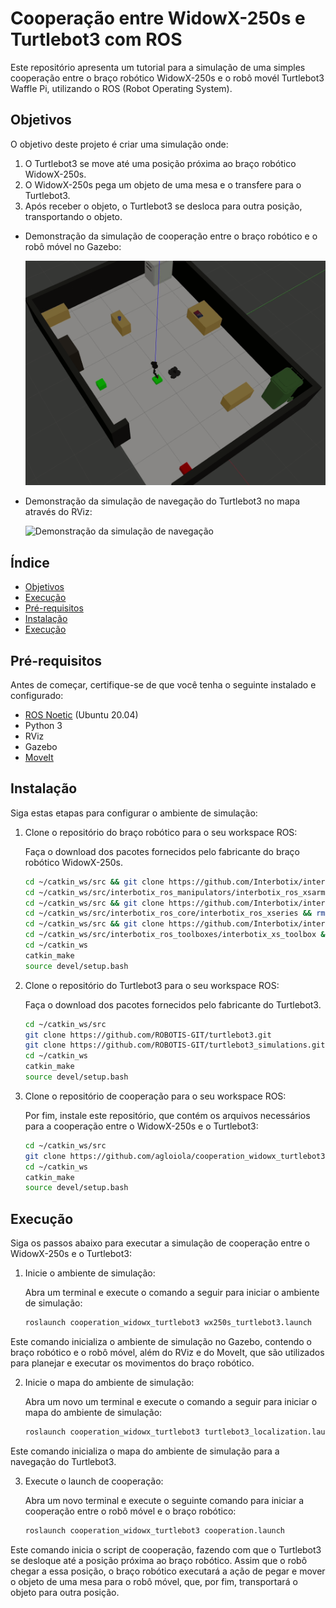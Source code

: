 # Cooperação entre WidowX-250s e Turtlebot3 com ROS

Este repositório apresenta um tutorial para a simulação de uma simples cooperação entre o braço robótico WidowX-250s e o robô movél Turtlebot3 Waffle Pi, utilizando o ROS (Robot Operating System).  

## Objetivos

O objetivo deste projeto é criar uma simulação onde:  
1. O Turtlebot3 se move até uma posição próxima ao braço robótico WidowX-250s.
2. O WidowX-250s pega um objeto de uma mesa e o transfere para o Turtlebot3. 
3. Após receber o objeto, o Turtlebot3 se desloca para outra posição, transportando o objeto.
   
- Demonstração da simulação de cooperação entre o braço robótico e o robô móvel no Gazebo:

  ![Demonstração da simulação de cooperação](cooperation_widowx_turtlebot3/images/cooperacao.gif)

- Demonstração da simulação de navegação do Turtlebot3 no mapa através do RViz:

  ![Demonstração da simulação de navegação](cooperation_widowx_turtlebot3/images/robo_movel.gif)


## Índice
- [Objetivos](#objetivos)  
- [Execução](#execução)
- [Pré-requisitos](#pré-requisitos)  
- [Instalação](#instalação)  
- [Execução](#execução)

## Pré-requisitos

Antes de começar, certifique-se de que você tenha o seguinte instalado e configurado:

- [ROS Noetic](http://wiki.ros.org/noetic/Installation/Ubuntu) (Ubuntu 20.04)
- Python 3
- RViz
- Gazebo
- [MoveIt](https://moveit.ai/install/)

## Instalação
Siga estas etapas para configurar o ambiente de simulação:

1. Clone o repositório do braço robótico para o seu workspace ROS:
   
    Faça o download dos pacotes fornecidos pelo fabricante do braço robótico WidowX-250s.
   ```bash
   cd ~/catkin_ws/src && git clone https://github.com/Interbotix/interbotix_ros_manipulators.git
   cd ~/catkin_ws/src/interbotix_ros_manipulators/interbotix_ros_xsarms && rm CATKIN_IGNORE
   cd ~/catkin_ws/src && git clone https://github.com/Interbotix/interbotix_ros_core.git
   cd ~/catkin_ws/src/interbotix_ros_core/interbotix_ros_xseries && rm CATKIN_IGNORE 
   cd ~/catkin_ws/src && git clone https://github.com/Interbotix/interbotix_ros_toolboxes.git
   cd ~/catkin_ws/src/interbotix_ros_toolboxes/interbotix_xs_toolbox && rm CATKIN_IGNORE 
   cd ~/catkin_ws
   catkin_make
   source devel/setup.bash 

2. Clone o repositório do Turtlebot3 para o seu workspace ROS:

    Faça o download dos pacotes fornecidos pelo fabricante do Turtlebot3.
   
   ```bash
   cd ~/catkin_ws/src
   git clone https://github.com/ROBOTIS-GIT/turtlebot3.git
   git clone https://github.com/ROBOTIS-GIT/turtlebot3_simulations.git
   cd ~/catkin_ws
   catkin_make
   source devel/setup.bash

3. Clone o repositório de cooperação para o seu workspace ROS:
   
    Por fim, instale este repositório, que contém os arquivos necessários para a cooperação entre o WidowX-250s e o Turtlebot3:

   ```bash
   cd ~/catkin_ws/src
   git clone https://github.com/agloiola/cooperation_widowx_turtlebot3.git
   cd ~/catkin_ws
   catkin_make
   source devel/setup.bash

## Execução

Siga os passos abaixo para executar a simulação de cooperação entre o WidowX-250s e o Turtlebot3:

1. Inicie o ambiente de simulação:
   
   Abra um terminal e execute o comando a seguir para iniciar o ambiente de simulação:
   ```bash
   roslaunch cooperation_widowx_turtlebot3 wx250s_turtlebot3.launch
   
Este comando inicializa o ambiente de simulação no Gazebo, contendo o braço robótico e o robô móvel, além do RViz e do MoveIt, que são utilizados para planejar e executar os movimentos do braço robótico.

2. Inicie o mapa do ambiente de simulação:
   
   Abra um novo um terminal e execute o comando a seguir para iniciar o mapa do ambiente de simulação:
   ```bash
   roslaunch cooperation_widowx_turtlebot3 turtlebot3_localization.launch

Este comando inicializa o mapa do ambiente de simulação para a navegação do Turtlebot3.

3. Execute o launch de cooperação:
   
   Abra um novo terminal e execute o seguinte comando para iniciar a cooperação entre o robô móvel e o braço robótico:
   ```bash
   roslaunch cooperation_widowx_turtlebot3 cooperation.launch

Este comando inicia o script de cooperação, fazendo com que o Turtlebot3 se desloque até a posição próxima ao braço robótico. Assim que o robô chegar a essa posição, o braço robótico executará a ação de pegar e mover o objeto de uma mesa para o robô móvel, que, por fim, transportará o objeto para outra posição.
